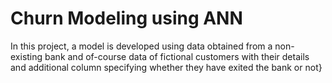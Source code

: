 # Churn Modeling using ANN

In this project, a model is developed using data obtained from a non-existing bank and of-course data of fictional customers with their details and additional column specifying whether they have exited the bank or not}
